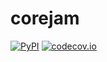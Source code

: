 # corejam

[![PyPI](https://img.shields.io/pypi/v/corejam.svg)](https://pypi.python.org/pypi/corejam)
[![codecov.io](https://codecov.io/github/aaronmussig/corejam/coverage.svg?branch=master)](https://codecov.io/github/aaronmussig/corejam?branch=master)

